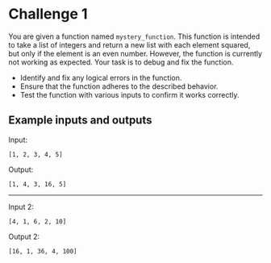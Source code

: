 # Challenge 1
You are given a function named `mystery_function`. This function is intended to take a list of integers and return a new list with each element squared, but only if the element is an even number. However, the function is currently not working as expected. Your task is to debug and fix the function.

- Identify and fix any logical errors in the function.
- Ensure that the function adheres to the described behavior.
- Test the function with various inputs to confirm it works correctly.

## Example inputs and outputs
Input:
```
[1, 2, 3, 4, 5]
```

Output:
```
[1, 4, 3, 16, 5]
```

---

Input 2:
```
[4, 1, 6, 2, 10]
```

Output 2:
```
[16, 1, 36, 4, 100]
```
